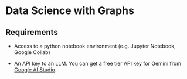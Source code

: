 # Data Science with Graphs

## Requirements

* Access to a python notebook environment (e.g. Jupyter Notebook, Google Collab)

* An API key to an LLM. You can get a free tier API key for Gemini from [Google AI Studio](https://aistudio.google.com/app/apikey). 